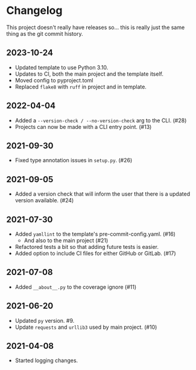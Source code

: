 # Changelog

This project doesn't really have releases so... this is really just the same
thing as the git commit history.


## 2023-10-24
+ Updated template to use Python 3.10.
+ Updates to CI, both the main project and the template itself.
+ Moved config to pyproject.toml
+ Replaced `flake8` with `ruff` in project and in template.


## 2022-04-04
+ Added a `--version-check / --no-version-check` arg to the CLI. (#28)
+ Projects can now be made with a CLI entry point. (#13)


## 2021-09-30
+ Fixed type annotation issues in `setup.py`. (#26)


## 2021-09-05
+ Added a version check that will inform the user that there is a updated
  version available. (#24)


## 2021-07-30
+ Added `yamllint` to the template's pre-commit-config.yaml. (#16)
  + And also to the main project (#21)
+ Refactored tests a bit so that adding future tests is easier.
+ Added option to include CI files for either GitHub or GitLab. (#17)


## 2021-07-08
+ Added `__about__.py` to the coverage ignore (#11)


## 2021-06-20
+ Updated `py` version. #9.
+ Update `requests` and `urllib3` used by main project. (#10)


## 2021-04-08
+ Started logging changes.

